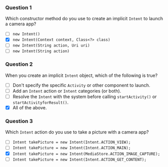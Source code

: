 ### Question 1
Which constructor method do you use to create an implicit `Intent` to launch a camera app?
- [ ] `new Intent()`
- [x] `new Intent(Context context, Class<?> class)`
- [ ] `new Intent(String action, Uri uri)`
- [ ] `new Intent(String action)`

### Question 2
When you create an implicit `Intent` object, which of the following is true?
- [ ] Don't specify the specific `Activity` or other component to launch.
- [ ] Add an `Intent` action or `Intent` categories (or both).
- [ ] Resolve the `Intent` with the system before calling `startActivity()` or `startActivityforResult()`.
- [x] All of the above.

### Question 3
Which `Intent` action do you use to take a picture with a camera app?
- [ ] `Intent takePicture = new Intent(Intent.ACTION_VIEW);`
- [ ] `Intent takePicture = new Intent(Intent.ACTION_MAIN);`
- [x] `Intent takePicture = new Intent(MediaStore.ACTION_IMAGE_CAPTURE);`
- [ ] `Intent takePicture = new Intent(Intent.ACTION_GET_CONTENT);`
